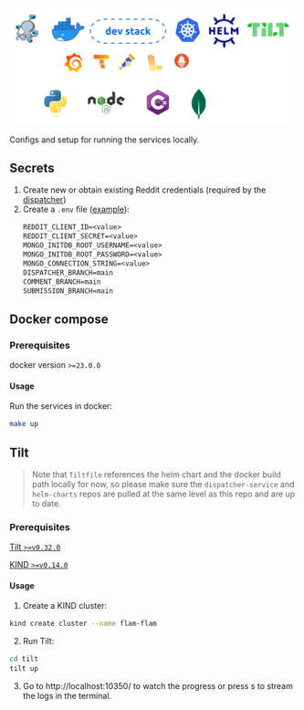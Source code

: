 <img src="logos.svg" width=500>

Configs and setup for running the services locally.

## Secrets

1. Create new or obtain existing Reddit credentials (required by the [dispatcher](https://github.com/flam-flam/dispatcher-service))
2. Create a `.env` file ([example](./example.env)):
    ```env
    REDDIT_CLIENT_ID=<value>
    REDDIT_CLIENT_SECRET=<value>
    MONGO_INITDB_ROOT_USERNAME=<value>
    MONGO_INITDB_ROOT_PASSWORD=<value>
    MONGO_CONNECTION_STRING=<value>
    DISPATCHER_BRANCH=main
    COMMENT_BRANCH=main
    SUBMISSION_BRANCH=main
    ```

## Docker compose

### Prerequisites

docker version `>=23.0.0`

#### Usage

Run the services in docker:
```bash
make up
```

## Tilt

>Note that `Tiltfile` references the helm chart and the docker build path
>locally for now, so please make sure the `dispatcher-service` and
>`helm-charts` repos are pulled at the same level as this repo
>and are up to date.

### Prerequisites

[Tilt `>=v0.32.0`](https://docs.tilt.dev/install.html)

[KIND `>=v0.14.0`](https://kind.sigs.k8s.io/docs/user/quick-start/)

#### Usage

1. Create a KIND cluster:

```bash
kind create cluster --name flam-flam
```

2. Run Tilt:
```bash
cd tilt
tilt up
```

3. Go to http://localhost:10350/ to watch the progress or press s to stream
the logs in the terminal.

